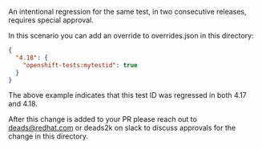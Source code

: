 An intentional regression for the same test, in two consecutive releases, requires special
approval. 

In this scenario you can add an override to overrides.json in this directory:

```json
{
  "4.18": {
    "openshift-tests:mytestid": true
  }
}
```

The above example indicates that this test ID was regressed in both 4.17 and 4.18.

After this change is added to your PR please reach out to deads@redhat.com or deads2k on slack
to discuss approvals for the change in this directory.
